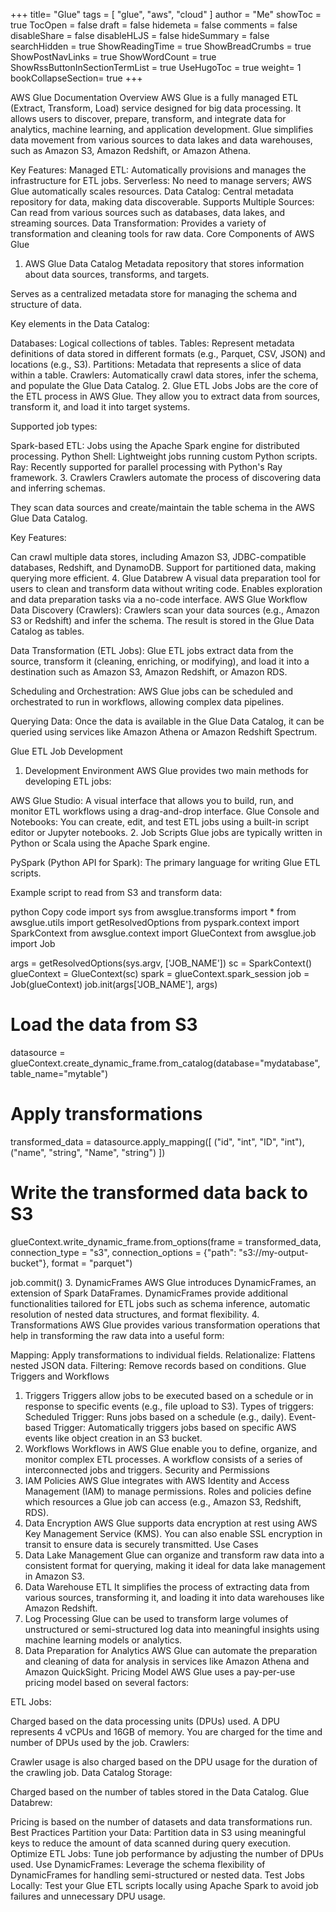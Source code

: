 +++
title= "Glue"
tags = [ "glue", "aws", "cloud" ]
author = "Me"
showToc = true
TocOpen = false
draft = false
hidemeta = false
comments = false
disableShare = false
disableHLJS = false
hideSummary = false
searchHidden = true
ShowReadingTime = true
ShowBreadCrumbs = true
ShowPostNavLinks = true
ShowWordCount = true
ShowRssButtonInSectionTermList = true
UseHugoToc = true
weight= 1
bookCollapseSection= true
+++

AWS Glue Documentation
Overview
AWS Glue is a fully managed ETL (Extract, Transform, Load) service designed for big data processing. It allows users to discover, prepare, transform, and integrate data for analytics, machine learning, and application development. Glue simplifies data movement from various sources to data lakes and data warehouses, such as Amazon S3, Amazon Redshift, or Amazon Athena.

Key Features:
Managed ETL: Automatically provisions and manages the infrastructure for ETL jobs.
Serverless: No need to manage servers; AWS Glue automatically scales resources.
Data Catalog: Central metadata repository for data, making data discoverable.
Supports Multiple Sources: Can read from various sources such as databases, data lakes, and streaming sources.
Data Transformation: Provides a variety of transformation and cleaning tools for raw data.
Core Components of AWS Glue
1. AWS Glue Data Catalog
Metadata repository that stores information about data sources, transforms, and targets.

Serves as a centralized metadata store for managing the schema and structure of data.

Key elements in the Data Catalog:

Databases: Logical collections of tables.
Tables: Represent metadata definitions of data stored in different formats (e.g., Parquet, CSV, JSON) and locations (e.g., S3).
Partitions: Metadata that represents a slice of data within a table.
Crawlers: Automatically crawl data stores, infer the schema, and populate the Glue Data Catalog.
2. Glue ETL Jobs
Jobs are the core of the ETL process in AWS Glue. They allow you to extract data from sources, transform it, and load it into target systems.

Supported job types:

Spark-based ETL: Jobs using the Apache Spark engine for distributed processing.
Python Shell: Lightweight jobs running custom Python scripts.
Ray: Recently supported for parallel processing with Python's Ray framework.
3. Crawlers
Crawlers automate the process of discovering data and inferring schemas.

They scan data sources and create/maintain the table schema in the AWS Glue Data Catalog.

Key Features:

Can crawl multiple data stores, including Amazon S3, JDBC-compatible databases, Redshift, and DynamoDB.
Support for partitioned data, making querying more efficient.
4. Glue Databrew
A visual data preparation tool for users to clean and transform data without writing code.
Enables exploration and data preparation tasks via a no-code interface.
AWS Glue Workflow
Data Discovery (Crawlers): Crawlers scan your data sources (e.g., Amazon S3 or Redshift) and infer the schema. The result is stored in the Glue Data Catalog as tables.

Data Transformation (ETL Jobs): Glue ETL jobs extract data from the source, transform it (cleaning, enriching, or modifying), and load it into a destination such as Amazon S3, Amazon Redshift, or Amazon RDS.

Scheduling and Orchestration: AWS Glue jobs can be scheduled and orchestrated to run in workflows, allowing complex data pipelines.

Querying Data: Once the data is available in the Glue Data Catalog, it can be queried using services like Amazon Athena or Amazon Redshift Spectrum.

Glue ETL Job Development
1. Development Environment
AWS Glue provides two main methods for developing ETL jobs:

AWS Glue Studio: A visual interface that allows you to build, run, and monitor ETL workflows using a drag-and-drop interface.
Glue Console and Notebooks: You can create, edit, and test ETL jobs using a built-in script editor or Jupyter notebooks.
2. Job Scripts
Glue jobs are typically written in Python or Scala using the Apache Spark engine.

PySpark (Python API for Spark): The primary language for writing Glue ETL scripts.

Example script to read from S3 and transform data:

python
Copy code
import sys
from awsglue.transforms import *
from awsglue.utils import getResolvedOptions
from pyspark.context import SparkContext
from awsglue.context import GlueContext
from awsglue.job import Job

args = getResolvedOptions(sys.argv, ['JOB_NAME'])
sc = SparkContext()
glueContext = GlueContext(sc)
spark = glueContext.spark_session
job = Job(glueContext)
job.init(args['JOB_NAME'], args)

# Load the data from S3
datasource = glueContext.create_dynamic_frame.from_catalog(database="mydatabase", table_name="mytable")

# Apply transformations
transformed_data = datasource.apply_mapping([
    ("id", "int", "ID", "int"),
    ("name", "string", "Name", "string")
])

# Write the transformed data back to S3
glueContext.write_dynamic_frame.from_options(frame = transformed_data, connection_type = "s3", connection_options = {"path": "s3://my-output-bucket"}, format = "parquet")

job.commit()
3. DynamicFrames
AWS Glue introduces DynamicFrames, an extension of Spark DataFrames.
DynamicFrames provide additional functionalities tailored for ETL jobs such as schema inference, automatic resolution of nested data structures, and format flexibility.
4. Transformations
AWS Glue provides various transformation operations that help in transforming the raw data into a useful form:

Mapping: Apply transformations to individual fields.
Relationalize: Flattens nested JSON data.
Filtering: Remove records based on conditions.
Glue Triggers and Workflows
1. Triggers
Triggers allow jobs to be executed based on a schedule or in response to specific events (e.g., file upload to S3).
Types of triggers:
Scheduled Trigger: Runs jobs based on a schedule (e.g., daily).
Event-based Trigger: Automatically triggers jobs based on specific AWS events like object creation in an S3 bucket.
2. Workflows
Workflows in AWS Glue enable you to define, organize, and monitor complex ETL processes.
A workflow consists of a series of interconnected jobs and triggers.
Security and Permissions
1. IAM Policies
AWS Glue integrates with AWS Identity and Access Management (IAM) to manage permissions.
Roles and policies define which resources a Glue job can access (e.g., Amazon S3, Redshift, RDS).
2. Data Encryption
AWS Glue supports data encryption at rest using AWS Key Management Service (KMS).
You can also enable SSL encryption in transit to ensure data is securely transmitted.
Use Cases
1. Data Lake Management
Glue can organize and transform raw data into a consistent format for querying, making it ideal for data lake management in Amazon S3.
2. Data Warehouse ETL
It simplifies the process of extracting data from various sources, transforming it, and loading it into data warehouses like Amazon Redshift.
3. Log Processing
Glue can be used to transform large volumes of unstructured or semi-structured log data into meaningful insights using machine learning models or analytics.
4. Data Preparation for Analytics
AWS Glue can automate the preparation and cleaning of data for analysis in services like Amazon Athena and Amazon QuickSight.
Pricing Model
AWS Glue uses a pay-per-use pricing model based on several factors:

ETL Jobs:

Charged based on the data processing units (DPUs) used.
A DPU represents 4 vCPUs and 16GB of memory. You are charged for the time and number of DPUs used by the job.
Crawlers:

Crawler usage is also charged based on the DPU usage for the duration of the crawling job.
Data Catalog Storage:

Charged based on the number of tables stored in the Data Catalog.
Glue Databrew:

Pricing is based on the number of datasets and data transformations run.
Best Practices
Partition your Data: Partition data in S3 using meaningful keys to reduce the amount of data scanned during query execution.
Optimize ETL Jobs: Tune job performance by adjusting the number of DPUs used.
Use DynamicFrames: Leverage the schema flexibility of DynamicFrames for handling semi-structured or nested data.
Test Jobs Locally: Test your Glue ETL scripts locally using Apache Spark to avoid job failures and unnecessary DPU usage.
